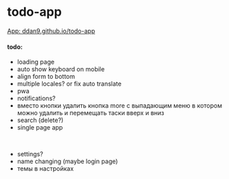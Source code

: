 # todo-app

[App: ddan9.github.io/todo-app](https://ddan9.github.io/todo-app)

#### todo:

- loading page
- auto show keyboard on mobile
- align form to bottom
- multiple locales? or fix auto translate
- pwa
- notifications?
- вместо кнопки удалить кнопка more с выпадающим меню в котором можно удалить и перемещать таски вверх и вниз
- search (delete?)
- single page app

<br/>

- settings?
- name changing (maybe login page)
- темы в настройках
